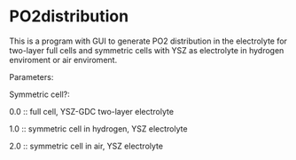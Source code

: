 # PO2distribution
This is a program with GUI to generate PO2 distribution in the electrolyte for two-layer full cells and symmetric cells with YSZ as electrolyte in hydrogen enviroment or air enviroment.

Parameters:

Symmetric cell?: 

0.0 :: full cell, YSZ-GDC two-layer electrolyte

1.0 :: symmetric cell in hydrogen, YSZ electrolyte
                 
2.0 :: symmetric cell in air, YSZ electrolyte
